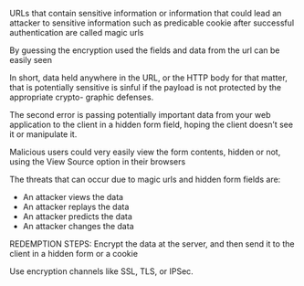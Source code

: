 URLs that contain sensitive information or information that could lead an attacker to sensitive information such as 
predicable cookie after successful authentication are called magic urls

By guessing the encryption used the fields and data from the url can be easily seen

In short, data held anywhere in the URL, or the HTTP body for that matter, that is potentially sensitive is sinful if the payload is not protected by the appropriate crypto-
graphic defenses.

The second error is passing potentially important data from your web application to the
client in a hidden form field, hoping the client doesn’t see it or manipulate it.

Malicious users could very easily view the form contents, hidden or not, using the View Source option in their browsers

The threats that can occur due to magic urls and hidden form fields are:

- An attacker views the data
- An attacker replays the data
- An attacker predicts the data
- An attacker changes the data

REDEMPTION STEPS:
Encrypt the data at the server, and then send it to the client in a hidden form or a cookie

Use encryption channels like SSL, TLS, or IPSec.


